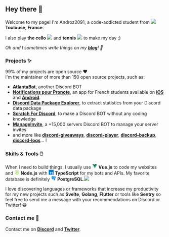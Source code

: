 ## Hey there 👋

Welcome to my page! I'm Androz2091, a code-addicted student from <img src="https://image.flaticon.com/icons/svg/197/197560.svg" width="13"/> **Toulouse, France**. 

I also play **the cello** <img src="https://img.icons8.com/color/24/000000/cello.png" /> and **tennis** <img src="https://img.icons8.com/color/24/000000/tennis.png" /> to make my day ;)

*Oh and I sometimes write things on my **[blog](https://blog.androz2091.fr)**! 📝*

### Projects :sparkles:

99% of my projects are open source :heart:  
I'm the maintainer of more than 150 open source projects, such as:

* **[AtlantaBot](https://github.com/Androz2091/AtlantaBot)**, another Discord BOT  
* **[Notifications pour Pronote](https://github.com/EduWireApps/pronote-notifications-app)**, an app for French students available on **[iOS](https://apps.apple.com/fr/app/notifications-pour-pronote/id1564109971)** and **[Android](https://play.google.com/store/apps/details?id=com.androz2091.pronote_notifications&gl=FR)**.  
* **[Discord Data Package Explorer](https://github.com/Androz2091/discord-data-package-explorer)**, to extract statistics from your Discord data package
* **[Scratch For Discord](https://github.com/Androz2091/scratch-for-discord)**, to make a Discord BOT without any coding knowledge
* **[ManageInvite](https://github.com/manage-invite)**, a +15,000 servers Discord BOT to manage your server invites
* and more like **[discord-giveaways](https://github.com/Androz2091/discord-giveaways)**, **[discord-player](https://github.com/Androz2091/discord-player)**, **[discord-backup](https://github.com/Androz2091/discord-backup)**, **[discord-logs](https://github.com/Androz2091/discord-logs)**... !

### Skills & Tools 🖱️

When I need to build things, I usually use ![vue](https://github.com/Androz2091/Androz2091/raw/main/vue.png) **Vue.js** to code my websites and ![node-js](https://github.com/Androz2091/Androz2091/raw/main/node-js.png) **Node.js** with ![typescript](https://github.com/Androz2091/Androz2091/raw/main/typescript.png) **TypeScript** for my bots and APIs. My favorite database is definitely ![postgresql](https://github.com/Androz2091/Androz2091/raw/main/postgresql.png) **PostgreSQL**.![](https://hit.yhype.me/github/profile?user_id=42497995)

I love discovering languages or frameworks that increase my productivity for my new projects such as **Svelte**, **Golang**, **Flutter** or tools like **Sentry** so feel free to send me a message with your recommendations on Discord or Twitter! 😁

### Contact me 🤝

Contact me on **[Discord](https://androz2091.fr/discord)** and **[Twitter](https://twitter.com/androz2091)**.
